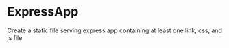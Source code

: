 ExpressApp
==========
Create a static file serving express app containing at least one link, css, and
js file